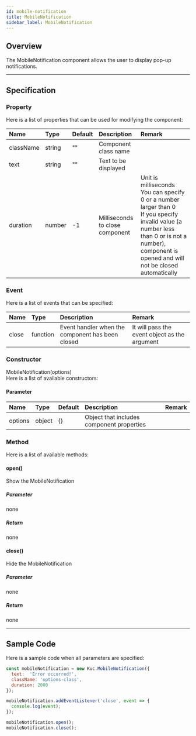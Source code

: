 ```yaml
---
id: mobile-notification
title: MobileNotification
sidebar_label: MobileNotification
---
```


## Overview

The MobileNotification component allows the user to display pop-up notifications.

<div class='sample-container'>
  <div id='sample-container__components' class="mobile"></div>
</div>
<script src="/js/samples/mobile-notification.js"></script>

---

## Specification

### Property

Here is a list of properties that can be used for modifying the component:

| Name | Type | Default | Description | Remark |
| :--- | :--- | :--- | :--- | :--- |
| className | string | ""  | Component class name | |
| text | string | ""  | Text to be displayed | |
| duration | number | -1  | Milliseconds to close component | Unit is milliseconds<br>You can specify 0 or a number larger than 0<br>If you specify invalid value (a number less than 0 or is not a number), component is opened and will not be closed automatically |

### Event

Here is a list of events that can be specified:

| Name | Type | Description | Remark |
| :--- | :--- | :--- | :--- |
| close | function | Event handler when the component has been closed | It will pass the event object as the argument |

### Constructor

MobileNotification(options)<br>
Here is a list of available constructors:

#### Parameter
| Name | Type | Default | Description | Remark |
| :--- | :--- | :--- | :--- | :--- |
| options | object | {} | Object that includes component properties |  |

### Method

Here is a list of available methods:

#### open()
Show the MobileNotification

##### Parameter
none

##### Return
none

#### close()
Hide the MobileNotification

##### Parameter
none

##### Return
none

---
## Sample Code

Here is a sample code when all parameters are specified:

```javascript
const mobileNotification = new Kuc.MobileNotification({
  text:  'Error occurred!',
  className: 'options-class',
  duration: 2000
});

mobileNotification.addEventListener('close', event => {
  console.log(event);
});

mobileNotification.open();
mobileNotification.close();
```

